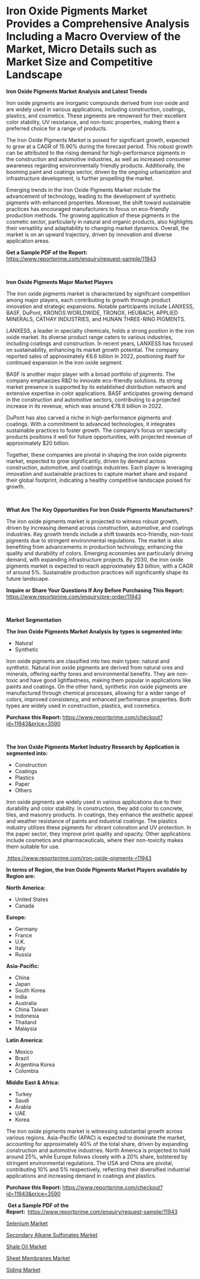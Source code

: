 <p><h1>Iron Oxide Pigments Market Provides a Comprehensive Analysis Including a Macro Overview of the Market, Micro Details such as Market Size and Competitive Landscape</h1></p><p><strong>Iron Oxide Pigments Market Analysis and Latest Trends</strong></p>
<p><p>Iron oxide pigments are inorganic compounds derived from iron oxide and are widely used in various applications, including construction, coatings, plastics, and cosmetics. These pigments are renowned for their excellent color stability, UV resistance, and non-toxic properties, making them a preferred choice for a range of products. </p><p>The Iron Oxide Pigments Market is poised for significant growth, expected to grow at a CAGR of 15.90% during the forecast period. This robust growth can be attributed to the rising demand for high-performance pigments in the construction and automotive industries, as well as increased consumer awareness regarding environmentally friendly products. Additionally, the booming paint and coatings sector, driven by the ongoing urbanization and infrastructure development, is further propelling the market.</p><p>Emerging trends in the Iron Oxide Pigments Market include the advancement of technology, leading to the development of synthetic pigments with enhanced properties. Moreover, the shift toward sustainable practices has encouraged manufacturers to focus on eco-friendly production methods. The growing application of these pigments in the cosmetic sector, particularly in natural and organic products, also highlights their versatility and adaptability to changing market dynamics. Overall, the market is on an upward trajectory, driven by innovation and diverse application areas.</p></p>
<p><strong>Get a Sample PDF of the Report:&nbsp;</strong> <a href="https://www.reportprime.com/enquiry/request-sample/11943?utm_campaign=1875&utm_medium=2&utm_source=Github&utm_content=ia&utm_term=17032025&utm_id=iron-oxide-pigments">https://www.reportprime.com/enquiry/request-sample/11943</a></p>
<p>&nbsp;</p>
<p><strong>Iron Oxide Pigments Major Market Players</strong></p>
<p><p>The iron oxide pigments market is characterized by significant competition among major players, each contributing to growth through product innovation and strategic expansions. Notable participants include LANXESS, BASF, DuPont, KRONOS WORLDWIDE, TRONOX, HEUBACH, APPLIED MINERALS, CATHAY INDUSTRIES, and HUNAN THREE-RING PIGMENTS.</p><p>LANXESS, a leader in specialty chemicals, holds a strong position in the iron oxide market. Its diverse product range caters to various industries, including coatings and construction. In recent years, LANXESS has focused on sustainability, enhancing its market growth potential. The company reported sales of approximately €6.6 billion in 2022, positioning itself for continued expansion in the iron oxide segment.</p><p>BASF is another major player with a broad portfolio of pigments. The company emphasizes R&D to innovate eco-friendly solutions. Its strong market presence is supported by its established distribution network and extensive expertise in color applications. BASF anticipates growing demand in the construction and automotive sectors, contributing to a projected increase in its revenue, which was around €78.6 billion in 2022.</p><p>DuPont has also carved a niche in high-performance pigments and coatings. With a commitment to advanced technologies, it integrates sustainable practices to foster growth. The company’s focus on specialty products positions it well for future opportunities, with projected revenue of approximately $20 billion.</p><p>Together, these companies are pivotal in shaping the iron oxide pigments market, expected to grow significantly, driven by demand across construction, automotive, and coatings industries. Each player is leveraging innovation and sustainable practices to capture market share and expand their global footprint, indicating a healthy competitive landscape poised for growth.</p></p>
<p>&nbsp;</p>
<p><strong>What Are The Key Opportunities For Iron Oxide Pigments Manufacturers?</strong></p>
<p><p>The iron oxide pigments market is projected to witness robust growth, driven by increasing demand across construction, automotive, and coatings industries. Key growth trends include a shift towards eco-friendly, non-toxic pigments due to stringent environmental regulations. The market is also benefiting from advancements in production technology, enhancing the quality and durability of colors. Emerging economies are particularly driving demand, with expanding infrastructure projects. By 2030, the iron oxide pigments market is expected to reach approximately $3 billion, with a CAGR of around 5%. Sustainable production practices will significantly shape its future landscape.</p></p>
<p><strong>Inquire or Share Your Questions If Any Before Purchasing This Report:</strong> <a href="https://www.reportprime.com/enquiry/pre-order/11943?utm_campaign=1875&utm_medium=2&utm_source=Github&utm_content=ia&utm_term=17032025&utm_id=iron-oxide-pigments">https://www.reportprime.com/enquiry/pre-order/11943</a></p>
<p>&nbsp;</p>
<p><strong>Market Segmentation</strong></p>
<p><strong>The Iron Oxide Pigments Market Analysis by types is segmented into:</strong></p>
<p><ul><li>Natural</li><li>Synthetic</li></ul></p>
<p><p>Iron oxide pigments are classified into two main types: natural and synthetic. Natural iron oxide pigments are derived from natural ores and minerals, offering earthy tones and environmental benefits. They are non-toxic and have good lightfastness, making them popular in applications like paints and coatings. On the other hand, synthetic iron oxide pigments are manufactured through chemical processes, allowing for a wider range of colors, improved consistency, and enhanced performance properties. Both types are widely used in construction, plastics, and cosmetics.</p></p>
<p><strong>Purchase this Report:&nbsp;</strong><a href="https://www.reportprime.com/checkout?id=11943&price=3590&utm_campaign=1875&utm_medium=2&utm_source=Github&utm_content=ia&utm_term=17032025&utm_id=iron-oxide-pigments">https://www.reportprime.com/checkout?id=11943&price=3590</a></p>
<p>&nbsp;</p>
<p><strong>The Iron Oxide Pigments Market Industry Research by Application is segmented into:</strong></p>
<p><ul><li>Construction</li><li>Coatings</li><li>Plastics</li><li>Paper</li><li>Others</li></ul></p>
<p><p>Iron oxide pigments are widely used in various applications due to their durability and color stability. In construction, they add color to concrete, tiles, and masonry products. In coatings, they enhance the aesthetic appeal and weather resistance of paints and industrial coatings. The plastics industry utilizes these pigments for vibrant coloration and UV protection. In the paper sector, they improve print quality and opacity. Other applications include cosmetics and pharmaceuticals, where their non-toxicity makes them suitable for use.</p></p>
<p><a href="https://www.reportprime.com/iron-oxide-pigments-r11943?utm_campaign=1875&utm_medium=2&utm_source=Github&utm_content=ia&utm_term=17032025&utm_id=iron-oxide-pigments">&nbsp;https://www.reportprime.com/iron-oxide-pigments-r11943</a></p>
<p><strong>In terms of Region, the Iron Oxide Pigments Market Players available by Region are:</strong></p>
<p>
    <p> <strong> North America: </strong>
        <ul>
            <li>United States</li>
            <li>Canada</li>
        </ul>
        </p> 
    <p> <strong> Europe: </strong>
        <ul>
            <li>Germany</li>
            <li>France</li>
            <li>U.K.</li>
            <li>Italy</li>
            <li>Russia</li>
        </ul>
        </p> 
    <p> <strong> Asia-Pacific: </strong>
        <ul>
            <li>China</li>
            <li>Japan</li>
            <li>South Korea</li>
            <li>India</li>
            <li>Australia</li>
            <li>China Taiwan</li>
            <li>Indonesia</li>
            <li>Thailand</li>
            <li>Malaysia</li>
        </ul>
        </p> 
    <p> <strong> Latin America: </strong>
        <ul>
            <li>Mexico</li>
            <li>Brazil</li>
            <li>Argentina Korea</li>
            <li>Colombia</li>
        </ul>
        </p> 
    <p> <strong> Middle East & Africa: </strong>
        <ul>
            <li>Turkey</li>
            <li>Saudi</li>
            <li>Arabia</li>
            <li>UAE</li>
            <li>Korea</li>
        </ul>
    </p>
    </p>
<p><p>The iron oxide pigments market is witnessing substantial growth across various regions. Asia-Pacific (APAC) is expected to dominate the market, accounting for approximately 40% of the total share, driven by expanding construction and automotive industries. North America is projected to hold around 25%, while Europe follows closely with a 20% share, bolstered by stringent environmental regulations. The USA and China are pivotal, contributing 10% and 5% respectively, reflecting their diversified industrial applications and increasing demand in coatings and plastics.</p></p>
<p><strong>Purchase this Report: </strong><a href="https://www.reportprime.com/checkout?id=11943&price=3590&utm_campaign=1875&utm_medium=2&utm_source=Github&utm_content=ia&utm_term=17032025&utm_id=iron-oxide-pigments">https://www.reportprime.com/checkout?id=11943&price=3590</a></p>
<p>&nbsp;<strong>Get a Sample PDF of the Report:&nbsp;&nbsp;</strong><a href="https://www.reportprime.com/enquiry/request-sample/11943?utm_campaign=1875&utm_medium=2&utm_source=Github&utm_content=ia&utm_term=17032025&utm_id=iron-oxide-pigments">https://www.reportprime.com/enquiry/request-sample/11943</a></p>
<p><strong></strong></p>
<p><p><a href="https://github.com/omemaeuseda/Market-Research-Report-List-1/blob/main/selenium-market.md?utm_campaign=1875&utm_medium=2&utm_source=Github&utm_content=ia&utm_term=17032025&utm_id=iron-oxide-pigments">Selenium Market</a></p><p><a href="https://github.com/doganaqev/Market-Research-Report-List-1/blob/main/secondary-alkane-sulfonates-market.md?utm_campaign=1875&utm_medium=2&utm_source=Github&utm_content=ia&utm_term=17032025&utm_id=iron-oxide-pigments">Secondary Alkane Sulfonates Market</a></p><p><a href="https://github.com/yenagmah/Market-Research-Report-List-1/blob/main/shale-oil-market.md?utm_campaign=1875&utm_medium=2&utm_source=Github&utm_content=ia&utm_term=17032025&utm_id=iron-oxide-pigments">Shale Oil Market</a></p><p><a href="https://github.com/rentzszaszjn/Market-Research-Report-List-1/blob/main/sheet-membranes-market.md?utm_campaign=1875&utm_medium=2&utm_source=Github&utm_content=ia&utm_term=17032025&utm_id=iron-oxide-pigments">Sheet Membranes Market</a></p><p><a href="https://github.com/sitarzerpa3d/Market-Research-Report-List-1/blob/main/siding-market.md?utm_campaign=1875&utm_medium=2&utm_source=Github&utm_content=ia&utm_term=17032025&utm_id=iron-oxide-pigments">Siding Market</a></p></p>